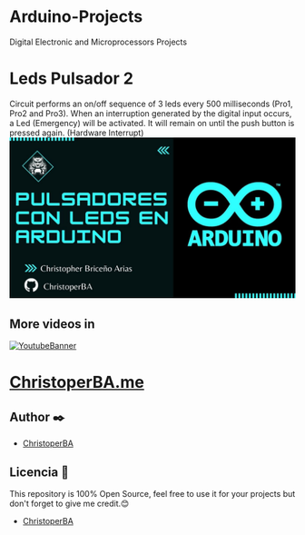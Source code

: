 # Arduino-Projects
Digital Electronic and Microprocessors Projects 
# Leds Pulsador 2 
Circuit performs an on/off sequence of 3 leds every 500 milliseconds (Pro1, Pro2 and Pro3).
When an interruption generated by the digital input occurs, a Led (Emergency) will be activated. It will remain on until the push button is pressed again. (Hardware Interrupt)
[![LedPulsador](/Photos/Pulsadores2.jpg)](https://www.youtube.com/watch?v=p73XqnAhA6k&ab_channel=ChristopherBrice%C3%B1o)

## More videos in 
[![YoutubeBanner](https://img.shields.io/badge/YouTube-FF0000?style=for-the-badge&logo=youtube&logoColor=white)](https://www.youtube.com/channel/UCL5Tkt3EKY0ubuG0O_JMVVg/featured)
# [ChristoperBA.me](https://christoperba.github.io)

## Author ✒️
* [ChristoperBA](https://github.com/ChristoperBA)

## Licencia 📄
This repository is 100% Open Source, feel free to use it for your projects
but don't forget to give me credit.😊
* [ChristoperBA](https://github.com/ChristoperBA)
